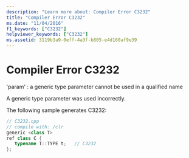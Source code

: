 ```yaml
---
description: "Learn more about: Compiler Error C3232"
title: "Compiler Error C3232"
ms.date: "11/04/2016"
f1_keywords: ["C3232"]
helpviewer_keywords: ["C3232"]
ms.assetid: 3119b3a9-0eff-4a3f-b805-e4d160af9e39
---
```

# Compiler Error C3232

'param' : a generic type parameter cannot be used in a qualified name

A generic type parameter was used incorrectly.

The following sample generates C3232:

```cpp
// C3232.cpp
// compile with: /clr
generic <class T>
ref class C {
   typename T::TYPE t;   // C3232
};
```
